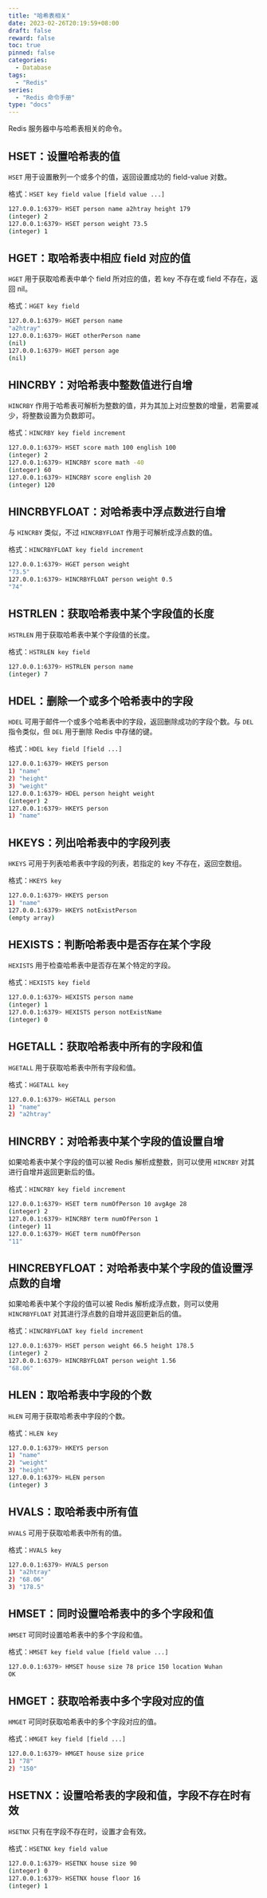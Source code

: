 ```yaml
---
title: "哈希表相关"
date: 2023-02-26T20:19:59+08:00
draft: false
reward: false
toc: true
pinned: false
categories:
  - Database
tags:
  - "Redis"
series:
  - "Redis 命令手册"
type: "docs"
---
```


Redis 服务器中与哈希表相关的命令。

<!--more-->

## HSET：设置哈希表的值

`HSET` 用于设置散列一个或多个的值，返回设置成功的 field-value 对数。

格式：`HSET key field value [field value ...]`

```bash
127.0.0.1:6379> HSET person name a2htray height 179
(integer) 2
127.0.0.1:6379> HSET person weight 73.5
(integer) 1
```

## HGET：取哈希表中相应 field 对应的值

`HGET` 用于获取哈希表中单个 field 所对应的值，若 key 不存在或 field 不存在，返回 nil。

格式：`HGET key field`

```bash
127.0.0.1:6379> HGET person name
"a2htray"
127.0.0.1:6379> HGET otherPerson name
(nil)
127.0.0.1:6379> HGET person age
(nil)
```

## HINCRBY：对哈希表中整数值进行自增

`HINCRBY` 作用于哈希表可解析为整数的值，并为其加上对应整数的增量，若需要减少，将整数设置为负数即可。

格式：`HINCRBY key field increment`

```bash
127.0.0.1:6379> HSET score math 100 english 100
(integer) 2
127.0.0.1:6379> HINCRBY score math -40
(integer) 60
127.0.0.1:6379> HINCRBY score english 20
(integer) 120
```

## HINCRBYFLOAT：对哈希表中浮点数进行自增

与 `HINCRBY` 类似，不过 `HINCRBYFLOAT` 作用于可解析成浮点数的值。

格式：`HINCRBYFLOAT key field increment`

```bash
127.0.0.1:6379> HGET person weight
"73.5"
127.0.0.1:6379> HINCRBYFLOAT person weight 0.5
"74"
```

## HSTRLEN：获取哈希表中某个字段值的长度

`HSTRLEN` 用于获取哈希表中某个字段值的长度。

格式：`HSTRLEN key field`

```bash
127.0.0.1:6379> HSTRLEN person name
(integer) 7
```

## HDEL：删除一个或多个哈希表中的字段

`HDEL` 可用于邮件一个或多个哈希表中的字段，返回删除成功的字段个数。与 `DEL` 指令类似，但 `DEL` 用于删除 Redis 中存储的键。

格式：`HDEL key field [field ...]`

```bash
127.0.0.1:6379> HKEYS person
1) "name"
2) "height"
3) "weight"
127.0.0.1:6379> HDEL person height weight
(integer) 2
127.0.0.1:6379> HKEYS person
1) "name"
```

## HKEYS：列出哈希表中的字段列表

`HKEYS` 可用于列表哈希表中字段的列表，若指定的 key 不存在，返回空数组。

格式：`HKEYS key`

```bash
127.0.0.1:6379> HKEYS person
1) "name"
127.0.0.1:6379> HKEYS notExistPerson
(empty array)
```

## HEXISTS：判断哈希表中是否存在某个字段

`HEXISTS` 用于检查哈希表中是否存在某个特定的字段。

格式：`HEXISTS key field`

```bash
127.0.0.1:6379> HEXISTS person name
(integer) 1
127.0.0.1:6379> HEXISTS person notExistName
(integer) 0
```

## HGETALL：获取哈希表中所有的字段和值

`HGETALL` 用于获取哈希表中所有字段和值。

格式：`HGETALL key`

```bash
127.0.0.1:6379> HGETALL person
1) "name"
2) "a2htray"
```

## HINCRBY：对哈希表中某个字段的值设置自增

如果哈希表中某个字段的值可以被 Redis 解析成整数，则可以使用 `HINCRBY` 对其进行自增并返回更新后的值。

格式：`HINCRBY key field increment`

```bash
127.0.0.1:6379> HSET term numOfPerson 10 avgAge 28
(integer) 2
127.0.0.1:6379> HINCRBY term numOfPerson 1
(integer) 11
127.0.0.1:6379> HGET term numOfPerson
"11"
```

## HINCREBYFLOAT：对哈希表中某个字段的值设置浮点数的自增

如果哈希表中某个字段的值可以被 Redis 解析成浮点数，则可以使用 `HINCRBYFLOAT` 对其进行浮点数的自增并返回更新后的值。

格式：`HINCRBYFLOAT key field increment`

```bash
127.0.0.1:6379> HSET person weight 66.5 height 178.5
(integer) 2
127.0.0.1:6379> HINCRBYFLOAT person weight 1.56
"68.06"
```

## HLEN：取哈希表中字段的个数

`HLEN` 可用于获取哈希表中字段的个数。

格式：`HLEN key`

```bash
127.0.0.1:6379> HKEYS person
1) "name"
2) "weight"
3) "height"
127.0.0.1:6379> HLEN person
(integer) 3
```

## HVALS：取哈希表中所有值

`HVALS` 可用于获取哈希表中所有的值。

格式：`HVALS key`

```bash
127.0.0.1:6379> HVALS person
1) "a2htray"
2) "68.06"
3) "178.5"
```

## HMSET：同时设置哈希表中的多个字段和值

`HMSET` 可同时设置哈希表中的多个字段和值。

格式：`HMSET key field value [field value ...]`

```bash
127.0.0.1:6379> HMSET house size 78 price 150 location Wuhan
OK
```

## HMGET：获取哈希表中多个字段对应的值

`HMGET` 可同时获取哈希表中的多个字段对应的值。

格式：`HMGET key field [field ...]`

```bash
127.0.0.1:6379> HMGET house size price
1) "78"
2) "150"
```

## HSETNX：设置哈希表的字段和值，字段不存在时有效

`HSETNX` 只有在字段不存在时，设置才会有效。

格式：`HSETNX key field value`

```bash
127.0.0.1:6379> HSETNX house size 90
(integer) 0
127.0.0.1:6379> HSETNX house floor 16
(integer) 1
```

